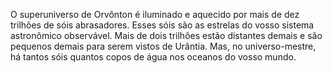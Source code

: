 ﻿O superuniverso de Orvônton é iluminado e aquecido por mais de dez trilhões de sóis abrasadores. Esses sóis são as estrelas do vosso sistema astronômico observável. Mais de dois trilhões estão distantes demais e são pequenos demais para serem vistos de Urântia. Mas, no universo-mestre, há tantos sóis quantos copos de água nos oceanos do vosso mundo.